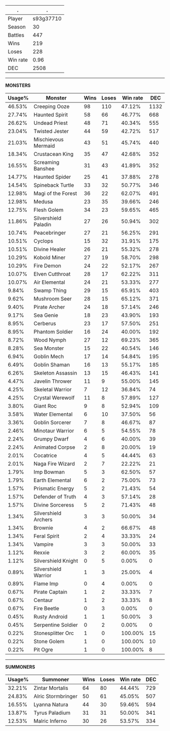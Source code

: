 .|.
|-|-
Player|s93g37710
Season|30
Battles|447
Wins|219
Loses|228
Win rate|0.96
DEC|2508

---
**MONSTERS**

Usage%|Monster|Wins|Loses|Win rate|DEC|
-|-|-|-|-|-|
46.53%|Creeping Ooze|98|110|47.12%|1132|
27.74%|Haunted Spirit|58|66|46.77%|668|
26.62%|Undead Priest|48|71|40.34%|555|
23.04%|Twisted Jester|44|59|42.72%|517|
21.03%|Mischievous Mermaid|43|51|45.74%|440|
18.34%|Crustacean King|35|47|42.68%|352|
16.55%|Screaming Banshee|31|43|41.89%|352|
14.77%|Haunted Spider|25|41|37.88%|278|
14.54%|Spineback Turtle|33|32|50.77%|346|
12.98%|Magi of the Forest|36|22|62.07%|491|
12.98%|Medusa|23|35|39.66%|246|
12.75%|Flesh Golem|34|23|59.65%|465|
11.86%|Silvershield Paladin|27|26|50.94%|302|
10.74%|Peacebringer|27|21|56.25%|291|
10.51%|Cyclops|15|32|31.91%|175|
10.51%|Divine Healer|26|21|55.32%|278|
10.29%|Kobold Miner|27|19|58.70%|298|
10.29%|Fire Demon|24|22|52.17%|267|
10.07%|Elven Cutthroat|28|17|62.22%|311|
10.07%|Air Elemental|24|21|53.33%|277|
9.84%|Swamp Thing|29|15|65.91%|403|
9.62%|Mushroom Seer|28|15|65.12%|371|
9.40%|Pirate Archer|24|18|57.14%|246|
9.17%|Sea Genie|18|23|43.90%|193|
8.95%|Cerberus|23|17|57.50%|251|
8.95%|Phantom Soldier|16|24|40.00%|192|
8.72%|Wood Nymph|27|12|69.23%|365|
8.28%|Sea Monster|15|22|40.54%|146|
6.94%|Goblin Mech|17|14|54.84%|195|
6.49%|Goblin Shaman|16|13|55.17%|185|
6.26%|Skeleton Assassin|13|15|46.43%|141|
4.47%|Javelin Thrower|11|9|55.00%|145|
4.25%|Skeletal Warrior|7|12|36.84%|74|
4.25%|Crystal Werewolf|11|8|57.89%|127|
3.80%|Giant Roc|9|8|52.94%|109|
3.58%|Water Elemental|6|10|37.50%|56|
3.36%|Goblin Sorcerer|7|8|46.67%|87|
2.46%|Minotaur Warrior|6|5|54.55%|78|
2.24%|Grumpy Dwarf|4|6|40.00%|39|
2.24%|Animated Corpse|2|8|20.00%|19|
2.01%|Cocatrice|4|5|44.44%|63|
2.01%|Naga Fire Wizard|2|7|22.22%|21|
1.79%|Imp Bowman|5|3|62.50%|57|
1.79%|Earth Elemental|6|2|75.00%|73|
1.57%|Prismatic Energy|5|2|71.43%|54|
1.57%|Defender of Truth|4|3|57.14%|28|
1.57%|Divine Sorceress|5|2|71.43%|48|
1.34%|Silvershield Archers|3|3|50.00%|34|
1.34%|Brownie|4|2|66.67%|48|
1.34%|Feral Spirit|2|4|33.33%|24|
1.34%|Vampire|3|3|50.00%|33|
1.12%|Rexxie|3|2|60.00%|35|
1.12%|Silvershield Knight|0|5|0.00%|0|
0.89%|Silvershield Warrior|1|3|25.00%|4|
0.89%|Flame Imp|0|4|0.00%|0|
0.67%|Pirate Captain|1|2|33.33%|7|
0.67%|Centaur|1|2|33.33%|8|
0.67%|Fire Beetle|0|3|0.00%|0|
0.45%|Rusty Android|1|1|50.00%|3|
0.45%|Serpentine Soldier|0|2|0.00%|0|
0.22%|Stonesplitter Orc|1|0|100.00%|15|
0.22%|Stone Golem|1|0|100.00%|10|
0.22%|Pit Ogre|1|0|100.00%|8|

---
**SUMMONERS**

Usage%|Summoner|Wins|Loses|Win rate|DEC|
-|-|-|-|-|-|
32.21%|Zintar Mortalis|64|80|44.44%|729|
24.83%|Alric Stormbringer|50|61|45.05%|507|
16.55%|Lyanna Natura|44|30|59.46%|594|
13.87%|Tyrus Paladium|31|31|50.00%|341|
12.53%|Malric Inferno|30|26|53.57%|334|
